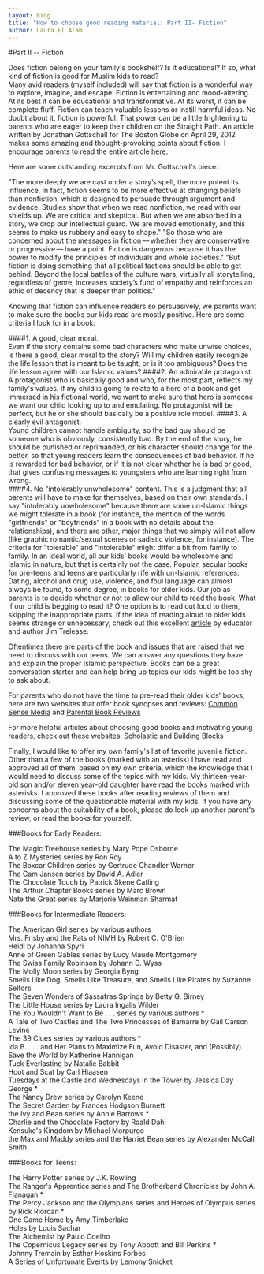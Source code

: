 ```yaml
---
layout: blog
title: "How to choose good reading material: Part II- Fiction"
author: Laura El Alam
---
```



#Part II -- Fiction

Does fiction belong on your family's bookshelf? Is it educational? If so, what kind of fiction is good for Muslim kids to read?  
Many avid readers (myself included) will say that fiction is a wonderful way to explore, imagine, and escape.  Fiction is entertaining and mood-altering.  At its best it can be educational and transformative.  At its worst, it can be complete fluff.  Fiction can teach valuable lessons or instill harmful ideas.  No doubt about it, fiction is powerful.  That power can be a little frightening to parents who are eager to keep their children on the Straight Path.
An article written by Jonathan Gottschall for The Boston Globe on April 29, 2012 makes some amazing and thought-provoking points about fiction.  I encourage parents to read the entire article [here.](http://www.bostonglobe.com/ideas/2012/04/28/why-fiction-good-for-you-how-fiction-changes-your-world/nubDy1P3viDj2PuwGwb3KO/story.html) 

Here are some outstanding excerpts from Mr. Gottschall's piece:

"The more deeply we are cast under a story’s spell, the more potent its influence. In fact, fiction seems to be more effective at changing beliefs than nonfiction, which is designed to persuade through argument and evidence. Studies show that when we read nonfiction, we read with our shields up. We are critical and skeptical. But when we are absorbed in a story, we drop our intellectual guard. We are moved emotionally, and this seems to make us rubbery and easy to shape."
"So those who are concerned about the messages in fiction — whether they are conservative or progressive — have a point. Fiction is dangerous because it has the power to modify the principles of individuals and whole societies."
"But fiction is doing something that all political factions should be able to get behind. Beyond the local battles of the culture wars, virtually all storytelling, regardless of genre, increases society’s fund of empathy and reinforces an ethic of decency that is deeper than politics."

Knowing that fiction can influence readers so persuasively, we parents want to make sure the books our kids read are mostly positive. Here are some criteria I look for in a book:

####1. A good, clear moral.  
Even if the story contains some bad characters who make unwise choices, is there a good, clear moral to the story? Will my children easily recognize the life lesson that is meant to be taught, or is it too ambiguous?  Does the life lesson agree with our Islamic values?
####2. An admirable protagonist.  
A protagonist who is basically good and who, for the most part, reflects my family's values. If my child is going to relate to a hero of a book and get immersed in his fictional world, we want to make sure that hero is someone we want our child looking up to and emulating. No protagonist will be perfect, but he or she should basically be a positive role model.
####3. A clearly evil antagonist.  
Young children cannot handle ambiguity, so the bad guy should be someone who is obviously, consistently bad. By the end of the story, he should be punished or reprimanded, or his character should change for the better, so that young readers learn the consequences of bad behavior. If he is rewarded for bad behavior, or if it is not clear whether he is bad or good, that gives confusing messages to youngsters who are learning right from wrong.  
####4. No "intolerably unwholesome" content. 
This is a judgment that all parents will have to make for themselves, based on their own standards. I say "intolerably unwholesome" because there are some un-Islamic things we might tolerate in a book (for instance, the mention of the words "girlfriends" or "boyfriends" in a book with no details about the relationships), and there are other, major things that we simply will not allow (like graphic romantic/sexual scenes or sadistic violence, for instance). The criteria for "tolerable" and "intolerable" might differ a bit from family to family. In an ideal world, all our kids' books would be wholesome and Islamic in nature, but that is certainly not the case. Popular, secular books for pre-teens and teens are particularly rife with un-Islamic references. Dating, alcohol and drug use, violence, and foul language can almost always be found, to some degree, in books for older kids. Our job as parents is to decide whether or not to allow our child to read the book. What if our child is begging to read it?  One option is to read out loud to them, skipping the inappropriate parts. If the idea of reading aloud to older kids seems strange or unnecessary, check out this excellent [article](http://www.rif.org/us/literacy-resources/articles/reading-aloud-to-your-child.htm) by educator and author Jim Trelease.

Oftentimes there are parts of the book and issues that are raised that we need to discuss with our teens.  We can answer any questions they have and explain the proper Islamic perspective.  Books can be a great conversation starter and can help bring up topics our kids might be too shy to ask about.

For parents who do not have the time to pre-read their older kids' books, here are two websites that offer book synopses and reviews: [Common Sense Media](https://www.commonsensemedia.org/) and [Parental Book Reviews](https://sites.google.com/site/parentalbookreviews/home)

For more helpful articles about choosing good books and motivating young readers, check out these websites: [Scholastic](http://www.scholastic.com/teachers/article/10-reasons-nonreaders-dont-read-mdash-and-how-change-their-minds) and [Building Blocks](http://bblocks.samhsa.gov/family/time/choosing_right_books.aspx)

Finally, I would like to offer my own family's list of favorite juvenile fiction. Other than a few of the books (marked with an asterisk) I have read and approved all of them, based on my own criteria, which the knowledge that I would need to discuss some of the topics with my kids. My thirteen-year-old son and/or eleven year-old daughter have read the books marked with asterisks. I approved these books after reading reviews of them and discussing some of the questionable material with my kids. If you have any concerns about the suitability of a book, please do look up another parent's review, or read the books for yourself.

###Books for Early Readers:

The Magic Treehouse series by Mary Pope Osborne  
A to Z Mysteries series by Ron Roy  
The Boxcar Children series by Gertrude Chandler Warner  
The Cam Jansen series by David A. Adler  
The Chocolate Touch by Patrick Skene Catling  
The Arthur Chapter Books series by Marc Brown  
Nate the Great series by Marjorie Weinman Sharmat  

###Books for Intermediate Readers:

The American Girl series by various authors  
Mrs. Frisby and the Rats of NIMH by Robert C. O'Brien  
Heidi by Johanna Spyri  
Anne of Green Gables series by Lucy Maude Montgomery  
The Swiss Family Robinson by Johann D. Wyss  
The Molly Moon series by Georgia Byng  
Smells Like Dog, Smells Like Treasure, and Smells Like Pirates by Suzanne Selfors  
The Seven Wonders of Sassafras Springs by Betty G. Birney  
The Little House series by Laura Ingalls Wilder  
The You Wouldn't Want to Be . . . series by various authors *  
A Tale of Two Castles and The Two Princesses of Bamarre by Gail Carson Levine  
The 39 Clues series by various authors *  
Ida B. . . . and Her Plans to Maximize Fun, Avoid Disaster, and (Possibly) Save the World by Katherine Hannigan  
Tuck Everlasting by Natalie Babbit  
Hoot and Scat by Carl Hiaasen  
Tuesdays at the Castle and Wednesdays in the Tower by Jessica Day George *  
The Nancy Drew series by Carolyn Keene  
The Secret Garden by Frances Hodgson Burnett  
the Ivy and Bean series by Annie Barrows *  
Charlie and the Chocolate Factory by Roald Dahl  
Kensuke's Kingdom by Michael Morpurgo  
the Max and Maddy series and the Harriet Bean series by Alexander McCall Smith  

###Books for Teens:

The Harry Potter series by J.K. Rowling  
The Ranger's Apprentice series and The Brotherband Chronicles by John A. Flanagan *  
The Percy Jackson and the Olympians series and Heroes of Olympus series by Rick Riordan *  
One Came Home by Amy Timberlake  
Holes by Louis Sachar  
The Alchemist by Paulo Coelho  
The Copernicus Legacy series by Tony Abbott and Bill Perkins *  
Johnny Tremain by Esther Hoskins Forbes  
A Series of Unfortunate Events by Lemony Snicket  
